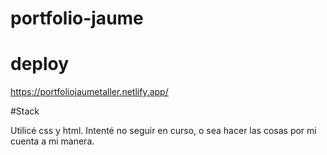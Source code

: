 # portfolio-jaume

# deploy
https://portfoliojaumetaller.netlify.app/

#Stack

Utilicé css y html. Intenté no seguir en curso, o sea hacer las cosas por mi cuenta a mi manera.

